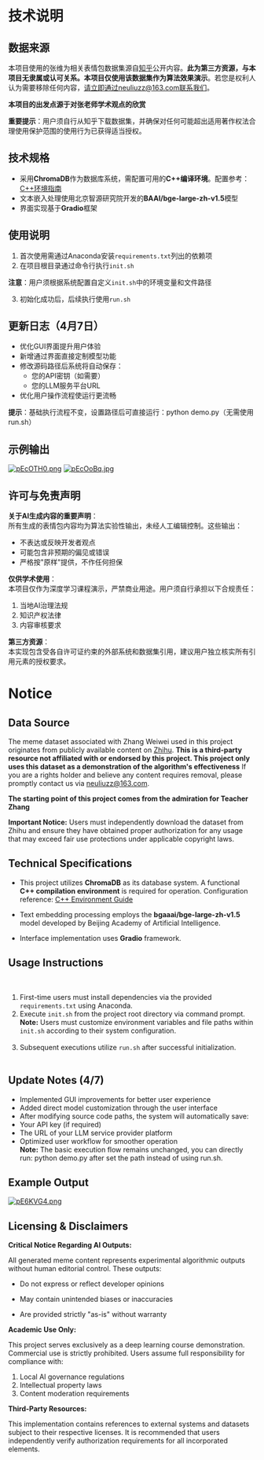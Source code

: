 # 技术说明

## 数据来源  

本项目使用的张维为相关表情包数据集源自[知乎](https://www.zhihu.com/question/656505859/answer/55843704436)公开内容。**此为第三方资源，与本项目无隶属或认可关系。本项目仅使用该数据集作为算法效果演示**。若您是权利人认为需要移除任何内容，请立即通过neuliuzz@163.com联系我们。  

**本项目的出发点源于对张老师学术观点的欣赏**  

**重要提示**：用户须自行从知乎下载数据集，并确保对任何可能超出适用著作权法合理使用保护范围的使用行为已获得适当授权。  

## 技术规格  

- 采用**ChromaDB**作为数据库系统，需配置可用的**C++编译环境**。配置参考：[C++环境指南](https://blog.csdn.net/...)  
- 文本嵌入处理使用北京智源研究院开发的**BAAI/bge-large-zh-v1.5**模型  
- 界面实现基于**Gradio**框架  

## 使用说明  

1. 首次使用需通过Anaconda安装`requirements.txt`列出的依赖项  
2. 在项目根目录通过命令行执行`init.sh`  

**注意**：用户须根据系统配置自定义`init.sh`中的环境变量和文件路径  

3. 初始化成功后，后续执行使用`run.sh`  

## 更新日志（4月7日）  
- 优化GUI界面提升用户体验  
- 新增通过界面直接定制模型功能  
- 修改源码路径后系统将自动保存：  
  - 您的API密钥（如需要）  
  - 您的LLM服务平台URL  
- 优化用户操作流程使运行更流畅  

**提示**：基础执行流程不变，设置路径后可直接运行：python demo.py（无需使用run.sh）  

## 示例输出  

[![pEcOTH0.png](https://s21.ax1x.com/2025/04/07/pEcOTH0.png)](https://imgse.com/i/pEcOTH0)
[![pEcOoBq.jpg](https://s21.ax1x.com/2025/04/07/pEcOoBq.jpg)](https://imgse.com/i/pEcOoBq)

## 许可与免责声明  

**关于AI生成内容的重要声明**：  
所有生成的表情包内容均为算法实验性输出，未经人工编辑控制。这些输出：  
- 不表达或反映开发者观点  
- 可能包含非预期的偏见或错误  
- 严格按"原样"提供，不作任何担保  

**仅供学术使用**：  
本项目仅作为深度学习课程演示，严禁商业用途。用户须自行承担以下合规责任：  
1. 当地AI治理法规  
2. 知识产权法律  
3. 内容审核要求  

**第三方资源**：  
本实现包含受各自许可证约束的外部系统和数据集引用，建议用户独立核实所有引用元素的授权要求。


# Notice  

## Data Source  



The meme dataset associated with Zhang Weiwei used in this project originates from publicly available content on [Zhihu](https://www.zhihu.com/question/656505859/answer/55843704436). **This is a third-party resource not affiliated with or endorsed by this project. This project only uses this dataset as a demonstration of the algorithm's effectiveness** If you are a rights holder and believe any content requires removal, please promptly contact us via neuliuzz@163.com.  


**The starting point of this project comes from the admiration for Teacher Zhang**

**Important Notice:** Users must independently download the dataset from Zhihu and ensure they have obtained proper authorization for any usage that may exceed fair use protections under applicable copyright laws.  



## Technical Specifications  



- This project utilizes **ChromaDB** as its database system. A functional **C++ compilation environment** is required for operation. Configuration reference: [C++ Environment Guide](https://blog.csdn.net/...)  

- Text embedding processing employs the **bgaaai/bge-large-zh-v1.5** model developed by Beijing Academy of Artificial Intelligence.  

- Interface implementation uses **Gradio** framework.  



## Usage Instructions  
﻿
1. First-time users must install dependencies via the provided `requirements.txt` using Anaconda.  
2. Execute `init.sh` from the project root directory via command prompt.  
﻿
**Note:** Users must customize environment variables and file paths within `init.sh` according to their system configuration.  
﻿
3. Subsequent executions utilize `run.sh` after successful initialization.  
﻿
## Update Notes (4/7)  
- Implemented GUI improvements for better user experience  
- Added direct model customization through the user interface  
- After modifying source code paths, the system will automatically save:  
- Your API key (if required)  
- The URL of your LLM service provider platform  
- Optimized user workflow for smoother operation  
﻿
**Note:** The basic execution flow remains unchanged, you can directly run: python demo.py after set the path instead of using run.sh.



## Example Output  



[![pE6KVG4.png](https://s21.ax1x.com/2025/04/03/pE6KVG4.png)](https://imgse.com/i/pE6KVG4)



## Licensing & Disclaimers  



**Critical Notice Regarding AI Outputs:**  

All generated meme content represents experimental algorithmic outputs without human editorial control. These outputs:  

- Do not express or reflect developer opinions  

- May contain unintended biases or inaccuracies  

- Are provided strictly "as-is" without warranty  



**Academic Use Only:**  

This project serves exclusively as a deep learning course demonstration. Commercial use is strictly prohibited. Users assume full responsibility for compliance with:  

1. Local AI governance regulations  
2. Intellectual property laws  
3. Content moderation requirements  



**Third-Party Resources:**  

This implementation contains references to external systems and datasets subject to their respective licenses. It is recommended that users independently verify authorization requirements for all incorporated elements.
